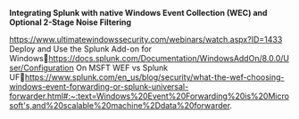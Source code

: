 **Integrating Splunk with native Windows Event Collection (WEC) and Optional 2-Stage Noise Filtering**

https://www.ultimatewindowssecurity.com/webinars/watch.aspx?ID=1433
Deploy and Use the Splunk Add-on for Windowshttps://docs.splunk.com/Documentation/WindowsAddOn/8.0.0/User/Configuration
On MSFT WEF vs Splunk UFhttps://www.splunk.com/en_us/blog/security/what-the-wef-choosing-windows-event-forwarding-or-splunk-universal-forwarder.html#:~:text=Windows%20Event%20Forwarding%20is%20Microsoft's,and%20scalable%20machine%2Ddata%20forwarder.
